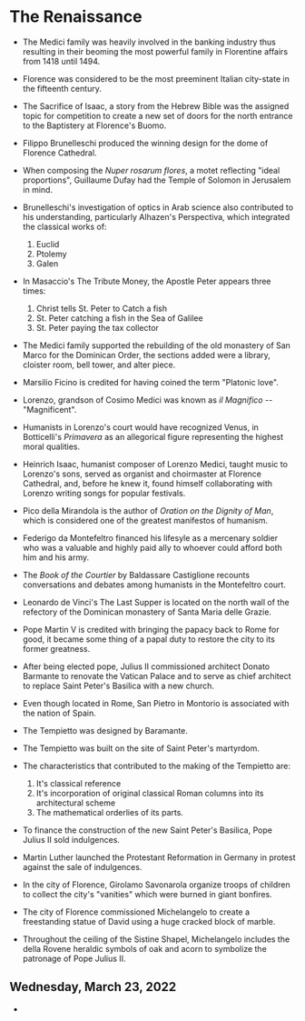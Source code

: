 # The Renaissance

* The Medici family was heavily involved in the banking industry thus resulting in their beoming the most powerful family in Florentine affairs from 1418 until 1494.

* Florence was considered to be the most preeminent Italian city-state in the fifteenth century.

* The Sacrifice of Isaac, a story from the Hebrew Bible was the assigned topic for competition to create a new set of doors for the north entrance to the Baptistery at Florence's Buomo.

* Filippo Brunelleschi produced the winning design for the dome of Florence Cathedral.

* When composing the *Nuper rosarum flores*, a motet reflecting "ideal proportions", Guillaume Dufay had the Temple of Solomon in Jerusalem in mind.

* Brunelleschi's investigation of optics in Arab science also contributed to his understanding, particularly Alhazen's Perspectiva, which integrated the classical works of:
  1. Euclid
  2. Ptolemy
  3. Galen

* In Masaccio's The Tribute Money, the Apostle Peter appears three times:
  1. Christ tells St. Peter to Catch a fish
  2. St. Peter catching a fish in the Sea of Galilee
  3. St. Peter paying the tax collector

* The Medici family supported the rebuilding of the old monastery of San Marco for the Dominican Order, the sections added were a library, cloister room, bell tower, and alter piece.

* Marsilio Ficino is credited for having coined the term "Platonic love".

* Lorenzo, grandson of Cosimo Medici was known as *il Magnifico* -- "Magnificent".

* Humanists in Lorenzo's court would have recognized Venus, in Botticelli's *Primavera* as an allegorical figure representing the highest moral qualities.

* Heinrich Isaac, humanist composer of Lorenzo Medici, taught music to Lorenzo's sons, served as organist and choirmaster at Florence Cathedral, and, before he knew it, found himself collaborating with Lorenzo writing songs for popular festivals.

* Pico della Mirandola is the author of *Oration on the Dignity of Man*, which is considered one of the greatest manifestos of humanism.

* Federigo da Montefeltro financed his lifesyle as a mercenary soldier who was a valuable and highly paid ally to whoever could afford both him and his army.

* The *Book of the Courtier* by Baldassare Castiglione recounts conversations and debates among humanists in the Montefeltro court.

* Leonardo de Vinci's The Last Supper is located on the north wall of the refectory of the Dominican monastery of Santa Maria delle Grazie.

* Pope Martin V is credited with bringing the papacy back to Rome for good, it became some thing of a papal duty to restore the city to its former greatness.

* After being elected pope, Julius II commissioned architect Donato Barmante to renovate the Vatican Palace and to serve as chief architect to replace Saint Peter's Basilica with a new church.

* Even though located in Rome, San Pietro in Montorio is associated with the nation of Spain.

* The Tempietto was designed by Baramante.

* The Tempietto was built on the site of Saint Peter's martyrdom.

* The characteristics that contributed to the making of the Tempietto are:
  1. It's classical reference
  2. It's incorporation of original classical Roman columns into its architectural scheme
  3. The mathematical orderlies of its parts.

* To finance the construction of the new Saint Peter's Basilica, Pope Julius II sold indulgences.

* Martin Luther launched the Protestant Reformation in Germany in protest against the sale of indulgences.

* In the city of Florence, Girolamo Savonarola organize troops of children to collect the city's "vanities" which were burned in giant bonfires.

* The city of Florence commissioned Michelangelo to create a freestanding statue of David using a huge cracked block of marble.

* Throughout the ceiling of the Sistine Shapel, Michelangelo includes the della Rovene heraldic symbols of oak and acorn to symbolize the patronage of Pope Julius II.

## Wednesday, March 23, 2022

* 
